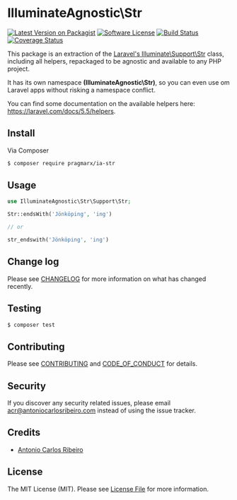 # IlluminateAgnostic\Str

[![Latest Version on Packagist][ico-version]][link-packagist]
[![Software License][ico-license]](LICENSE.md)
[![Build Status][ico-travis]][link-travis]
[![Coverage Status][ico-scrutinizer]][link-scrutinizer]
<!-- [![Total Downloads][ico-downloads]][link-downloads] -->
<!-- [![Quality Score][ico-code-quality]][link-code-quality] -->

This package is an extraction of the [Laravel's Illuminate\Support\Str](https://github.com/laravel/framework/blob/5.5/src/Illuminate/Support/Str.php) class, including all helpers, repackaged to be agnostic and available to any PHP project. 

It has its own namespace **(IlluminateAgnostic\Str)**, so you can even use om Laravel apps without risking a namespace conflict.

You can find some documentation on the available helpers here: https://laravel.com/docs/5.5/helpers.

## Install

Via Composer

``` bash
$ composer require pragmarx/ia-str
```

## Usage

``` php
use IlluminateAgnostic\Str\Support\Str;

Str::endsWith('Jönköping', 'ing')

// or

str_endswith('Jönköping', 'ing')
``` 

## Change log

Please see [CHANGELOG](CHANGELOG.md) for more information on what has changed recently.

## Testing

``` bash
$ composer test
```

## Contributing

Please see [CONTRIBUTING](CONTRIBUTING.md) and [CODE_OF_CONDUCT](CODE_OF_CONDUCT.md) for details.

## Security

If you discover any security related issues, please email acr@antoniocarlosribeiro.com instead of using the issue tracker.

## Credits

- [Antonio Carlos Ribeiro](https://twitter.com/iantonioribeiro)

## License

The MIT License (MIT). Please see [License File](LICENSE.md) for more information.

[ico-version]: https://img.shields.io/packagist/v/pragmarx/ia-str.svg?style=flat-square
[ico-license]: https://img.shields.io/badge/license-MIT-brightgreen.svg?style=flat-square

[ico-travis-waiting]: https://img.shields.io/travis/antonioribeiro/ia-str/master.svg?style=flat-square
[ico-travis]: https://img.shields.io/badge/build-passing-green.svg?style=flat-square

[ico-scrutinizer-waiting]: https://img.shields.io/scrutinizer/coverage/g/antonioribeiro/ia-str.svg?style=flat-square
[ico-scrutinizer]: https://img.shields.io/badge/coverage-92%20%25-green.svg?style=flat-square

[ico-code-quality]: https://img.shields.io/scrutinizer/g/antonioribeiro/ia-str.svg?style=flat-square
[ico-downloads]: https://img.shields.io/packagist/dt/pragmarx/ia-str.svg?style=flat-square

[link-packagist]: https://packagist.org/packages/pragmarx/ia-str
[link-travis]: https://travis-ci.org/antonioribeiro/ia-str
[link-scrutinizer]: https://scrutinizer-ci.com/g/antonioribeiro/ia-str/code-structure
[link-code-quality]: https://scrutinizer-ci.com/g/antonioribeiro/ia-str
[link-downloads]: https://packagist.org/packages/pragmarx/ia-str
[link-author]: https://github.com/antonioribeiro
[link-contributors]: ../../contributors
